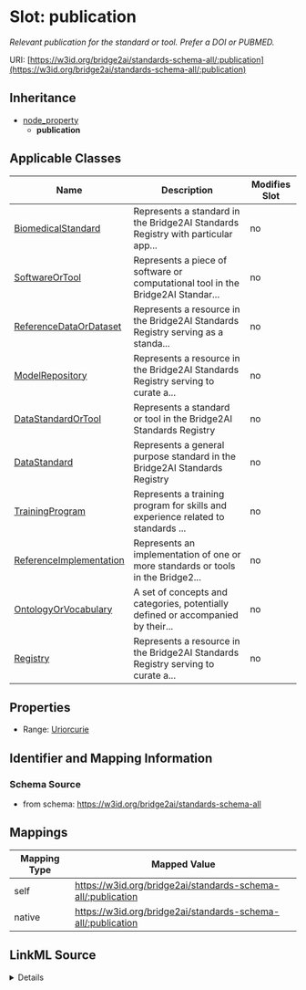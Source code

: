 

# Slot: publication


_Relevant publication for the standard or tool. Prefer a DOI or PUBMED._





URI: [https://w3id.org/bridge2ai/standards-schema-all/:publication](https://w3id.org/bridge2ai/standards-schema-all/:publication)




## Inheritance

* [node_property](node_property.md)
    * **publication**






## Applicable Classes

| Name | Description | Modifies Slot |
| --- | --- | --- |
| [BiomedicalStandard](BiomedicalStandard.md) | Represents a standard in the Bridge2AI Standards Registry with particular app... |  no  |
| [SoftwareOrTool](SoftwareOrTool.md) | Represents a piece of software or computational tool in the Bridge2AI Standar... |  no  |
| [ReferenceDataOrDataset](ReferenceDataOrDataset.md) | Represents a resource in the Bridge2AI Standards Registry serving as a standa... |  no  |
| [ModelRepository](ModelRepository.md) | Represents a resource in the Bridge2AI Standards Registry serving to curate a... |  no  |
| [DataStandardOrTool](DataStandardOrTool.md) | Represents a standard or tool in the Bridge2AI Standards Registry |  no  |
| [DataStandard](DataStandard.md) | Represents a general purpose standard in the Bridge2AI Standards Registry |  no  |
| [TrainingProgram](TrainingProgram.md) | Represents a training program for skills and experience related to standards ... |  no  |
| [ReferenceImplementation](ReferenceImplementation.md) | Represents an implementation of one or more standards or tools in the Bridge2... |  no  |
| [OntologyOrVocabulary](OntologyOrVocabulary.md) | A set of concepts and categories, potentially defined or accompanied by their... |  no  |
| [Registry](Registry.md) | Represents a resource in the Bridge2AI Standards Registry serving to curate a... |  no  |







## Properties

* Range: [Uriorcurie](Uriorcurie.md)





## Identifier and Mapping Information







### Schema Source


* from schema: https://w3id.org/bridge2ai/standards-schema-all




## Mappings

| Mapping Type | Mapped Value |
| ---  | ---  |
| self | https://w3id.org/bridge2ai/standards-schema-all/:publication |
| native | https://w3id.org/bridge2ai/standards-schema-all/:publication |




## LinkML Source

<details>
```yaml
name: publication
description: Relevant publication for the standard or tool. Prefer a DOI or PUBMED.
from_schema: https://w3id.org/bridge2ai/standards-schema-all
rank: 1000
is_a: node_property
domain: NamedThing
alias: publication
domain_of:
- DataStandardOrTool
range: uriorcurie

```
</details>